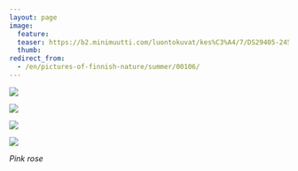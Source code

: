 ```yaml
---
layout: page
image:
  feature:
  teaser: https://b2.minimuutti.com/luontokuvat/kes%C3%A4/7/DS29405-245px.jpg
  thumb:
redirect_from:
  - /en/pictures-of-finnish-nature/summer/00106/
---
```


![](https://b2.minimuutti.com/luontokuvat/kes%C3%A4/7/DS29399-800px.jpg)

![](https://b2.minimuutti.com/luontokuvat/kes%C3%A4/7/DS29437-800px.jpg)

![](https://b2.minimuutti.com/luontokuvat/kes%C3%A4/7/DS29463-800px.jpg)

![](https://b2.minimuutti.com/luontokuvat/kes%C3%A4/7/DS29466-800px.jpg)

*Pink rose*
